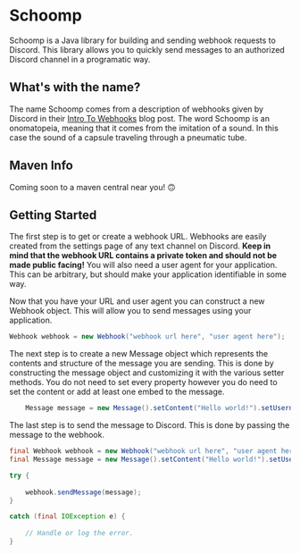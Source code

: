 # Schoomp
Schoomp is a Java library for building and sending webhook requests to Discord. This library allows you to quickly send messages to an authorized Discord channel in a programatic way. 

## What's with the name?
The name Schoomp comes from a description of webhooks given by Discord in their [Intro To Webhooks](https://support.discordapp.com/hc/en-us/articles/228383668-Intro-to-Webhooks) blog post. The word Schoomp is an onomatopeia, meaning that it comes from the imitation of a sound. In this case the sound of a capsule traveling through a pneumatic tube.

## Maven Info
Coming soon to a maven central near you! 🙃

## Getting Started

The first step is to get or create a webhook URL. Webhooks are easily created from the settings page of any text channel on Discord. **Keep in mind that the webhook URL contains a private token and should not be made public facing!** You will also need a user agent for your application. This can be arbitrary, but should make your application identifiable in some way.

Now that you have your URL and user agent you can construct a new Webhook object. This will allow you to send messages using your application. 

```java
Webhook webhook = new Webhook("webhook url here", "user agent here");
```

The next step is to create a new Message object which represents the contents and structure of the message you are sending. This is done by constructing the message object and customizing it with the various setter methods. You do not need to set every property however you do need to set the content or add at least one embed to the message. 

```java
    Message message = new Message().setContent("Hello world!").setUsername("Example Application");
```

The last step is to send the message to Discord. This is done by passing the message to the webhook. 

```java
final Webhook webhook = new Webhook("webhook url here", "user agent here");
final Message message = new Message().setContent("Hello world!").setUsername("Example Application");

try {
    
    webhook.sendMessage(message);
}

catch (final IOException e) {
    
    // Handle or log the error.
}
```